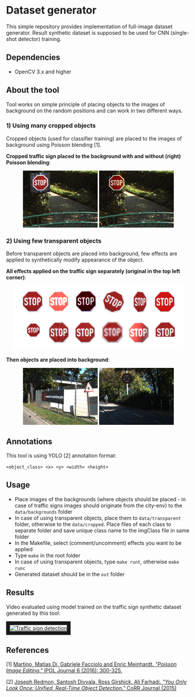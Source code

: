 # Dataset generator

This simple repository provides implementation of full-image dataset generator. Result synthetic dataset is supposed to be used for CNN (single-shot detector) training.

## Dependencies

 - OpenCV 3.x and higher

## About the tool

Tool works on simple principle of placing objects to the images of background on the random positions and can work in two different ways.

### 1) Using many cropped objects
Cropped objects (used for classifier training) are placed to the images of background using Poisson blending [1].

<b>Cropped traffic sign placed to the background with and without (right) Poisson blending</b>:<br>
<p align="center">
  <img src="data/visual/cropped_1.png" alt="Cropped without poisson blending" width="204" height="155">
  <img src="data/visual/cropped_2.png" alt="Cropped with poisson blending" width="204" height="155">
</p>

### 2) Using few transparent objects

Before transparent objects are placed into background, few effects are applied to synthetically modify appearance of the object.

<b>All effects applied on the traffic sign separately (original in the top left corner)</b>:<br>
<p align="center">
  <img src="data/visual/effects.png" alt="Effects">
</p>

<b>Then objects are placed into background</b>:<br>
<p align="center">
  <img src="data/visual/synt_1.png" alt="Transparent" width="204" height="155">
  <img src="data/visual/synt_2.jpg" alt="Transparent" width="204" height="155">
</p>

## Annotations

This tool is using YOLO [2] annotation format:

```
<object_class> <x> <y> <width> <height>
```

## Usage

 - Place images of the backgrounds (where objects should be placed - in case of traffic signs images should originate from the city-env) to the `data/backgrounds` folder
 - In case of using transparent objects, place them to `data/transparent` folder, otherwise to the `data/cropped`. Place files of each class to separate folder and save unique class name to the imgClass file in same folder
 - In the Makefile, select (comment/uncomment) effects you want to be applied
 - Type `make` in the root folder
 - In case of using transparent objects, type `make runt`, otherwise `make runc`
 - Generated dataset should be in the `out` folder

## Results

Video evaluated using model trained on the traffic sign synthetic dataset generated by this tool:

<a href="http://www.youtube.com/watch?feature=player_embedded&v=J9hYBg76nNQ" target="_blank"><img src="http://img.youtube.com/vi/J9hYBg76nNQ/0.jpg"
alt="Traffic sign detection" width="240" height="180" border="10" /></a>
 
## References

[1] [Martino, Matías Di, Gabriele Facciolo and Enric Meinhardt. <em>"Poisson Image Editing."</em> IPOL Journal 6 (2016): 300-325.](https://dl.acm.org/citation.cfm?id=882269)

[2] [Joseph Redmon, Santosh Divvala, Ross Girshick, Ali Farhadi. <em>"You Only Look Once: Unified, Real-Time Object Detection."</em> CoRR Journal (2015)](https://arxiv.org/abs/1506.02640)
